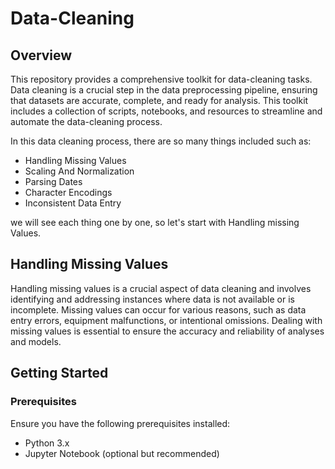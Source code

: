 # Data-Cleaning

## Overview

This repository provides a comprehensive toolkit for data-cleaning tasks. Data cleaning is a crucial step in the data preprocessing pipeline, ensuring that datasets are accurate, complete, and ready for analysis. This toolkit includes a collection of scripts, notebooks, and resources to streamline and automate the data-cleaning process.

In this data cleaning process, there are so many things included such as:
 - Handling Missing Values
 - Scaling And Normalization
 - Parsing Dates
 - Character Encodings
 - Inconsistent Data Entry

we will see each thing one by one, so let's start with Handling missing  Values.

## Handling Missing Values
Handling missing values is a crucial aspect of data cleaning and involves identifying and addressing instances where data is not available or is incomplete. Missing values can occur for various reasons, such as data entry errors, equipment malfunctions, or intentional omissions. Dealing with missing values is essential to ensure the accuracy and reliability of analyses and models.

## Getting Started

### Prerequisites

Ensure you have the following prerequisites installed:

- Python 3.x
- Jupyter Notebook (optional but recommended)
